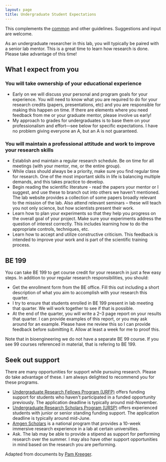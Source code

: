 ```yaml
---
layout: page
title: Undergraduate Student Expectations
---
```


This complements the [common](common.html) and other guidelines. Suggestions and input are welcome.

As an undergraduate researcher in this lab, you will typically be paired with a senior lab mentor. This is a great time to learn how research is done. Please take advantage of this time!

## What I expect from you

### You will take ownership of your educational experience

- Early on we will discuss your personal and program goals for your experience. You will need to know what you are required to do for your research credits (papers, presentations, etc) and you are responsible for making this happen on time. If there are elements where you need feedback from me or your graduate mentor, please involve us early!
- My approach to grades for undergraduates is to base them on your professionalism and effort—see below for specific expectations. I have no problem giving everyone an A, but an A is not guaranteed.

### You will maintain a professional attitude and work to improve your research skills

- Establish and maintain a regular research schedule. Be on time for all meetings (with your mentor, me, or the entire group).
- While class should always be a priority, make sure you find regular time for research. One of the most important skills in life is balancing multiple demands, and this takes practice to develop.
- Begin reading the scientific literature - read the papers your mentor or I suggest, and use these to branch out into others we haven't mentioned. The lab website provides a collection of some papers broadly relevant to the mission of the lab. Also attend relevant seminars – these will teach you not only science, but how scientists present their work.
- Learn how to plan your experiments so that they help you progress on the overall goal of your project. Make sure your experiments address the question of interest correctly. This includes learning how to do the appropriate controls, techniques, etc.
- Learn how to accept and utilize constructive criticism. This feedback is intended to improve your work and is part of the scientific training process.

## BE 199

You can take BE 199 to get course credit for your research in just a few easy steps. In addition to your regular research responsibilities, you should:

- Get the enrollment form from the BE office. Fill this out including a short description of what you aim to accomplish with your research this quarter.
- I try to ensure that students enrolled in BE 199 present in lab meeting that quarter. We will work together to see if that is possible.
- At the end of the quarter, you will write a 2–3 page report on your results that quarter. I can provide examples of this report, or you may ask around for an example. Please have me review this so I can provide feedback before submitting it. Allow at least a week for me to proof this.

Note that in bioengineering we do not have a separate BE 99 course. If you see 99 courses referenced in material, that is refering to BE 199.

## Seek out support

There are many opportunities for support while pursuing research. Please do take advantage of these. I am always delighted to recommend you for these programs.

- [Undergraduate Research Fellows Program (URFP)](http://hass.ugresearch.ucla.edu/scholarships/urfp/) offers funding support for students who haven't participated in a funded opportunity previously. The application deadline is typically around mid-November.
- [Undergraduate Research Scholars Program (URSP)](http://sciences.ugresearch.ucla.edu/programs-and-scholarships/ursp/) offers experienced students with junior or senior standing funding support. The application deadline is typically around mid-June.
- [Amgen Scholars](https://amgenscholars.com) is a national program that provides a 10-week immersive research experience in a lab at certain universities.
- Ask. The lab may be able to provide a stipend as support for performing research over the summer. I may also have other support opportunities in mind based on the research you are performing.

Adapted from documents by [Pam Kreeger](http://www.kreegerlab.org).

